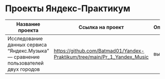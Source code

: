 # Проекты Яндекс-Практикум
|Название проекта|Ссылка на проект|Описание|Стек технологий|
|---|---|---|---|
|Исследование данных сервиса “Яндекс.Музыка” — сравнение пользователей двух городов|https://github.com/Batmad01/Yandex-Praktikum/tree/main/Pr_1_Yandex_Music| вы  |выв   |
